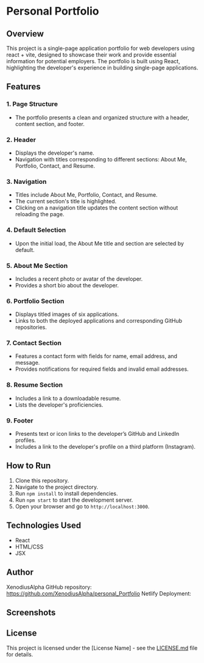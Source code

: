 # Personal Portfolio

## Overview

This project is a single-page application portfolio for web developers using react + vite, designed to showcase their work and provide essential information for potential employers. The portfolio is built using React, highlighting the developer's experience in building single-page applications.

## Features

### 1. Page Structure

- The portfolio presents a clean and organized structure with a header, content section, and footer.

### 2. Header

- Displays the developer's name.
- Navigation with titles corresponding to different sections: About Me, Portfolio, Contact, and Resume.

### 3. Navigation

- Titles include About Me, Portfolio, Contact, and Resume.
- The current section's title is highlighted.
- Clicking on a navigation title updates the content section without reloading the page.

### 4. Default Selection

- Upon the initial load, the About Me title and section are selected by default.

### 5. About Me Section

- Includes a recent photo or avatar of the developer.
- Provides a short bio about the developer.

### 6. Portfolio Section

- Displays titled images of six applications.
- Links to both the deployed applications and corresponding GitHub repositories.

### 7. Contact Section

- Features a contact form with fields for name, email address, and message.
- Provides notifications for required fields and invalid email addresses.

### 8. Resume Section

- Includes a link to a downloadable resume.
- Lists the developer's proficiencies.

### 9. Footer

- Presents text or icon links to the developer’s GitHub and LinkedIn profiles.
- Includes a link to the developer's profile on a third platform (Instagram).

## How to Run

1. Clone this repository.
2. Navigate to the project directory.
3. Run `npm install` to install dependencies.
4. Run `npm start` to start the development server.
5. Open your browser and go to `http://localhost:3000`.

## Technologies Used

- React
- HTML/CSS
- JSX

## Author

XenodiusAlpha
GitHub repository: https://github.com/XenodiusAlpha/personal_Portfolio
Netlify Deployment:

## Screenshots


## License

This project is licensed under the [License Name] - see the [LICENSE.md](LICENSE.md) file for details.